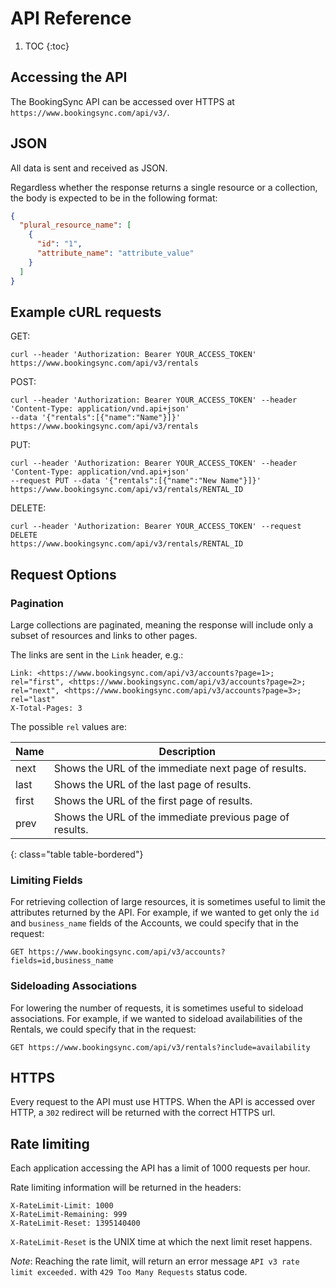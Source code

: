# API Reference

1. TOC
{:toc}

## Accessing the API

The BookingSync API can be accessed over HTTPS at
`https://www.bookingsync.com/api/v3/`.

## JSON

All data is sent and received as JSON.

Regardless whether the response returns a single resource or a collection,
the body is expected to be in the following format:

~~~json
{
  "plural_resource_name": [
    {
      "id": "1",
      "attribute_name": "attribute_value"
    }
  ]
}
~~~

## Example cURL requests

GET:

~~~
curl --header 'Authorization: Bearer YOUR_ACCESS_TOKEN' https://www.bookingsync.com/api/v3/rentals
~~~

POST:

~~~
curl --header 'Authorization: Bearer YOUR_ACCESS_TOKEN' --header 'Content-Type: application/vnd.api+json'
--data '{"rentals":[{"name":"Name"}]}' https://www.bookingsync.com/api/v3/rentals
~~~

PUT:

~~~
curl --header 'Authorization: Bearer YOUR_ACCESS_TOKEN' --header 'Content-Type: application/vnd.api+json'
--request PUT --data '{"rentals":[{"name":"New Name"}]}' https://www.bookingsync.com/api/v3/rentals/RENTAL_ID
~~~

DELETE:

~~~
curl --header 'Authorization: Bearer YOUR_ACCESS_TOKEN' --request DELETE
https://www.bookingsync.com/api/v3/rentals/RENTAL_ID
~~~

## Request Options

### Pagination

Large collections are paginated, meaning the response will include only
a subset of resources and links to other pages.

The links are sent in the `Link` header, e.g.:

~~~
Link: <https://www.bookingsync.com/api/v3/accounts?page=1>; rel="first", <https://www.bookingsync.com/api/v3/accounts?page=2>; rel="next", <https://www.bookingsync.com/api/v3/accounts?page=3>; rel="last"
X-Total-Pages: 3
~~~

The possible `rel` values are:

Name  | Description
------|------------
next  | Shows the URL of the immediate next page of results.
last  | Shows the URL of the last page of results.
first | Shows the URL of the first page of results.
prev  | Shows the URL of the immediate previous page of results.
{: class="table table-bordered"}

### Limiting Fields

For retrieving collection of large resources, it is sometimes useful to limit
the attributes returned by the API. For example, if we wanted to get only the
`id` and `business_name` fields of the Accounts, we could specify that in the
request:

~~~
GET https://www.bookingsync.com/api/v3/accounts?fields=id,business_name
~~~

### Sideloading Associations

For lowering the number of requests, it is sometimes useful to sideload associations.
For example, if we wanted to sideload availabilities of the Rentals, we could specify
that in the request:

~~~
GET https://www.bookingsync.com/api/v3/rentals?include=availability
~~~

## HTTPS

Every request to the API must use HTTPS. When the API is accessed over HTTP,
a `302` redirect will be returned with the correct HTTPS url.

## Rate limiting

Each application accessing the API has a limit of 1000 requests per hour.

Rate limiting information will be returned in the headers:

~~~
X-RateLimit-Limit: 1000
X-RateLimit-Remaining: 999
X-RateLimit-Reset: 1395140400
~~~

`X-RateLimit-Reset` is the UNIX time at which the next limit reset happens.

_Note_: Reaching the rate limit, will return an error message `API v3 rate limit exceeded.` with `429 Too Many Requests` status code.
